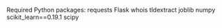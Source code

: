 



Required Python packages:
requests
Flask
whois
tldextract
joblib
numpy
scikit_learn==0.19.1
scipy
